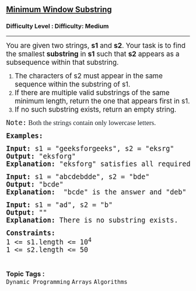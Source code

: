 <h2><a href="https://www.geeksforgeeks.org/problems/minimum-window-subsequence/1">Minimum Window Substring</a></h2><h3>Difficulty Level : Difficulty: Medium</h3><hr><div class="problems_problem_content__Xm_eO"><p><span style="font-size: 14pt;">You are given two strings, <strong>s1</strong> and <strong>s2</strong>. Your task is to find the smallest <strong>substring</strong> in <strong>s1</strong> such that <strong>s2</strong> appears as a subsequence within that substring.</span></p>
<ol>
<li><span style="font-size: 14pt;">The characters of s2 must appear in the same sequence within the substring of s1.</span></li>
<li><span style="font-size: 14pt;">If there are multiple valid substrings of the same minimum length, return the one that appears first in s1.</span></li>
<li><span style="font-size: 14pt;">If no such substring exists, return an empty string.</span></li>
</ol>
<p dir="ltr"><span style="font-size: 14pt;"><span style="font-family: 'andale mono', monospace;">Note:</span><span style="background-color: #ffffff; color: #1e2229; font-family: Nunito;">&nbsp;Both the strings contain only lowercase letters.</span></span></p>
<p dir="ltr"><span style="font-size: 14pt; font-family: 'andale mono', monospace;"><strong>Examples:</strong></span></p>
<pre><span style="font-size: 14pt; font-family: 'andale mono', monospace;"><strong>Input:</strong> s1 = "geeksforgeeks", s2 = "eksrg"
<strong>Output: </strong>"eksforg"
<strong>Explanation: </strong>"eksforg" satisfies all required conditions. s2 is its subsequence and it is longest and leftmost among all possible valid substrings of s1.
</span></pre>
<pre><span style="font-size: 14pt; font-family: 'andale mono', monospace;"><strong>Input:</strong> s1 = "abcdebdde", s2 = "bde" <br><strong>Output: </strong>"bcde"</span><br><span style="font-size: 14pt;"><strong style="font-family: 'andale mono', monospace;">Explanation: </strong><span style="font-family: andale mono, monospace;"> "bcde" is the answer and "deb" is not a smaller window because the elements in the window must occur in order.<br></span></span></pre>
<pre><span style="font-family: 'andale mono', monospace; font-size: 14pt;"><strong>Input:</strong> s1 = "ad", s2 = "b" <br><strong>Output: </strong>""</span><br><span style="font-size: 14pt;"><strong style="font-family: 'andale mono', monospace;">Explanation: </strong>There is no substring exists.</span></pre>
<p dir="ltr"><span style="font-size: 14pt; font-family: 'andale mono', monospace;"><strong>Constraints:<br></strong>1 &lt;= s1.length &lt;= 10<sup>4<br></sup>1 &lt;= s2.length &lt;= 50</span></p></div><br><p><span style=font-size:18px><strong>Topic Tags : </strong><br><code>Dynamic Programming</code>&nbsp;<code>Arrays</code>&nbsp;<code>Algorithms</code>&nbsp;